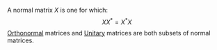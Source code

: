 A normal matrix $X$ is one for which:
$$XX^{*}=X^{*}X$$
[Orthonormal](Fundamental%20Concepts/Linear%20Algebra/Orthonormal.md) matrices and [Unitary](Fundamental%20Concepts/Linear%20Algebra/Unitary.md) matrices are both subsets of normal matrices.